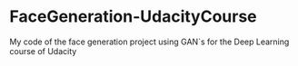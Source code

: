 # FaceGeneration-UdacityCourse
My code of the face generation project using GAN`s for the Deep Learning course of Udacity
